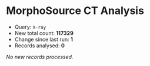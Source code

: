 # MorphoSource CT Analysis

* Query: `X-ray`
* New total count: **117329**
* Change since last run: **1**
* Records analysed: **0**

_No new records processed._